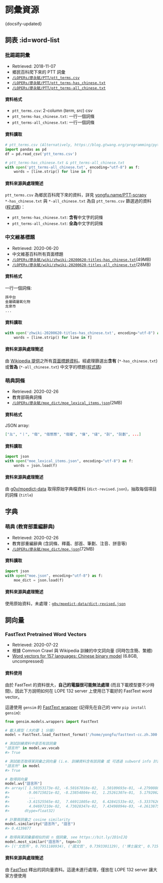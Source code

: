 詞彙資源
==============================

{docsify-updated}


詞表 :id=word-list
------------------------------

### 批踢踢詞彙

- Retrieved: 2018-11-07
- 鄉民百科爬下來的 PTT 詞彙
- [`/LOPERs/廖永賦/PTT/ptt_terms.csv`](https://raw.githubusercontent.com/liao961120/lang-resource/master/raw-data/ptt_lexical_items/ptt_terms.csv)
- [`/LOPERs/廖永賦/PTT/ptt_terms-has_chinese.txt`](https://github.com/liao961120/lang-resource/blob/master/lexical_items/ptt_terms-has_chinese.txt)
- [`/LOPERs/廖永賦/PTT/ptt_terms-all_chinese.txt`](https://github.com/liao961120/lang-resource/blob/master/lexical_items/ptt_terms-all_chinese.txt)

#### 資料格式

- `ptt_terms.csv`: 2-column (_term_, _src_) csv
- `ptt_terms-has_chinese.txt`: 一行一個詞條
- `ptt_terms-all_chinese.txt`: 一行一個詞條

#### 資料讀取

```python
# ptt_terms.csv (Alternatively, https://blog.gtwang.org/programming/python-csv-file-reading-and-writing-tutorial)
import pandas as pd
df = pd.read_csv('ptt_terms.csv')

# ptt_terms-has_chinese.txt & ptt_terms-all_chinese.txt
with open('ptt_terms-all_chinese.txt', encoding="utf-8") as f:
	words = [line.strip() for line in f]
```

#### 資料來源與處理簡述

`ptt_terms.csv` 為鄉民百科爬下來的資料，詳見 [yongfu.name/PTT-scrapy](https://yongfu.name/PTT-scrapy)  
`*-has_chinese.txt` 與 `*-all_chinese.txt` 為自 `ptt_terms.csv` 篩選過的資料 ([程式碼](https://github.com/liao961120/lang-resource/blob/master/raw-data/ptt_lexical_items/))：
- `ptt_terms-has_chinese.txt`: **含有**中文字的詞條
- `ptt_terms-all_chinese.txt`: **全為**中文字的詞條



### 中文維基標題

- Retrieved: 2020-06-20
- 中文維基百科所有頁面標題  
- [`/LOPERs/廖永賦/wiki/zhwiki-20200620-titles-has_chinese.txt`](https://drive.google.com/file/d/1vtDRXJCcENj3acuXXcbFDjjDXBtFrp4p)(49MB)
- [`/LOPERs/廖永賦/wiki/zhwiki-20200620-titles-all_chinese.txt`](https://drive.google.com/file/d/1TTzRWuP6dF0EqjeMkJrr3TRDQcB1Jey_)(28MB)


#### 資料格式

一行一個詞條:

```txt
孫中台
金屬磷屬氧化物
龙泉市
...
```

#### 資料讀取

```python
with open('zhwiki-20200620-titles-has_chinese.txt', encoding="utf-8") as f:
	words = [line.strip() for line in f]
```

#### 資料來源與處理簡述

由 [Wikipedia 提供](https://zh.wikipedia.org/wiki/Wikipedia:数据库下载)之所有[頁面標題資料](https://dumps.wikimedia.org/zhwiki/20200620/zhwiki-20200620-all-titles.gz)。經處理篩選出**含有** (`*-has_chinese.txt`) 或**皆為** (`*-all_chinese.txt`) 中文字的標題([程式碼](https://github.com/liao961120/lang-resource/tree/master/raw-data/wiki-pagetitle))



### 萌典詞條

- Retrieved: 2020-02-26
- 教育部萌典詞條
- [`/LOPERs/廖永賦/moe_dict/moe_lexical_items.json`](https://drive.google.com/file/d/1T_WJcWcaYVPhFWqIdAfup30-bauzxXVa)(2MB)


#### 資料格式

JSON array:

```json
["⺔", "⼁", "㑳", "㑳憋憋", "㑳擾", "㑿", "㒓", "㓦", "㓦劃", ...]
```

#### 資料讀取

```python
import json
with open("moe_lexical_items.json", encoding="utf-8") as f:
	words = json.load(f)
```

#### 資料來源與處理簡述

由 [g0v/moedict-data](https://github.com/g0v/moedict-data/blob/master/dict-revised.json) 取得原始字典檔資料 (`dict-revised.json`)，抽取每個項目的詞條 (`title`)



字典
------------------------------


### 萌典 (教育部重編辭典)

- Retrieved: 2020-02-26
- 教育部重編辭典 (含詞條、釋義、部首、筆劃、注音、拼音等)
- [`/LOPERs/廖永賦/moe_dict/moe.json`](https://drive.google.com/file/d/1H-wXEWC0Tgz8GE3kmc9vZV0WfuiqiGmV/view?usp=sharing)(72MB)


#### 資料讀取

```python
import json
with open("moe.json", encoding="utf-8") as f:
	moe_dict = json.load(f)
```

#### 資料來源與處理簡述

使用原始資料，未處理：[`g0v/moedict-data/dict-revised.json`](https://github.com/g0v/moedict-data/blob/master/dict-revised.json)



詞向量
------------------------------


### FastText Pretrained Word Vectors

- Retrieved: 2020-07-22
- 根據 Common Crawl 與 Wikipedia 訓練的中文詞向量 (同時包含簡、繁體)
- [Word vectors for 157 languages: Chinese binary model](https://fasttext.cc/docs/en/crawl-vectors.html) (6.8GB, uncompressed)


#### 資料使用

由於 FastText 的資料很大，**自己的電腦很可能無法處理** (而且下載模型要不少時間)，因此下方說明如何在 LOPE 132 server 上使用已下載好的 FastText word vector。

這邊使用 `gensim` 的 [FastText wrapper](https://radimrehurek.com/gensim/auto_examples/tutorials/run_fasttext.html#sphx-glr-auto-examples-tutorials-run-fasttext-py) (記得先在自己的 venv `pip install gensim`):


```python
from gensim.models.wrappers import FastText

# 載入模型 (大約要 1 分鐘)
model = FastText.load_fasttext_format('/home/yongfu/fasttext-cc.zh.300.bin')

# 測試訓練資料中是否有該詞彙
"語言所" in model.wv.vocab
#> True

# 測試能否取得某詞彙之詞向量 (i.e. 訓練資料含有該詞彙 或 可透過 subword info 計算出來)
"語言所" in model
#> True

# 取得詞向量
model.wv["語言所"]
#> array([ 1.50353173e-02, -6.50167018e-02,  1.50109693e-01, -4.27900888e-02,
#>        -9.06715021e-02, -8.23854804e-02,  1.25261307e-01,  5.17920628e-02,
#>         ...
#>        -3.61525565e-02,  7.66911805e-02,  6.42841533e-02, -5.33376262e-02,
#>         4.04697210e-02,  4.73028347e-02,  7.43498094e-03, -4.26138751e-02],
#>       dtype=float32)

# 計算兩詞彙之 cosine similarity
model.similarity("語言所", "語言")
#> 0.4139877

# 取得與某詞彙最相似的前 n 個詞彙, see https://bit.ly/2D1nIJQ
model.most_similar("語言所", topn=3)
#> [('文哲所', 0.7951180934), ('國文哲', 0.7393301129), ('博士論文', 0.7151889204)]
```


#### 資料來源與處理簡述

由 [FastText](https://fasttext.cc) 釋出的詞向量資料。這邊未進行處理，僅放在 LOPE 132 server 讓大家方便使用
